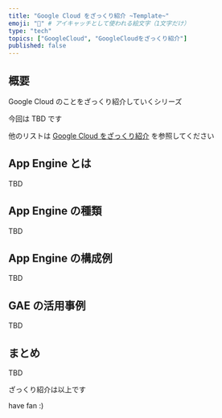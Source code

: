 ```yaml
---
title: "Google Cloud をざっくり紹介 ~Template~"
emoji: "🚀" # アイキャッチとして使われる絵文字（1文字だけ）
type: "tech"
topics: ["GoogleCloud", "GoogleCloudをざっくり紹介"]
published: false
---
```


## 概要

Google Cloud のことをざっくり紹介していくシリーズ

今回は TBD です

他のリストは [Google Cloud をざっくり紹介](https://zenn.dev/articles/gcp--zakkuri) を参照してください

## App Engine とは

TBD

## App Engine の種類

TBD

## App Engine の構成例

TBD

## GAE の活用事例

TBD

## まとめ

TBD

ざっくり紹介は以上です

have fan :)